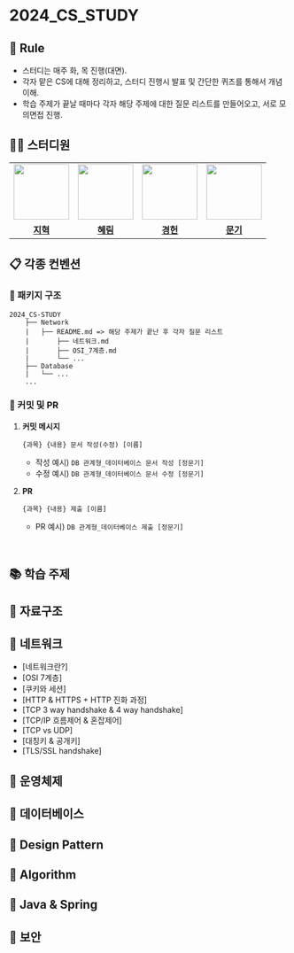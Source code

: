 # 2024_CS_STUDY

## 🌳 Rule
- 스터디는 매주 화, 목 진행(대면).
- 각자 맡은 CS에 대해 정리하고, 스터디 진행시 발표 및 간단한 퀴즈를 통해서 개념 이해.
- 학습 주제가 끝날 때마다 각자 해당 주제에 대한 질문 리스트를 만들어오고, 서로 모의면접 진행.
## 👨‍💻 스터디원

<table>
 <tr>
    <td align="center"><a href="https://github.com/hyukji"><img src="https://avatars.githubusercontent.com/hyukji" width="100px;" alt=""></a></td>
    <td align="center"><a href="https://github.com/hhh1053"><img src="https://avatars.githubusercontent.com/hhh1053" width="100px;" alt=""></a></td>
    <td align="center"><a href="https://github.com/yootal"><img src="https://avatars.githubusercontent.com/yootal" width="100px;" alt=""></a></td>
    <td align="center"><a href="https://github.com/wjdansrl7"><img src="https://avatars.githubusercontent.com/wjdansrl7" width="100px;" alt=""></a></td>
  </tr>
  <tr>
    <td align="center"><a href="https://github.com/hyukji"><b>지혁</b></a></td>
    <td align="center"><a href="https://github.com/hhh1053"><b>혜림</b></a></td>
    <td align="center"><a href="https://github.com/yootal"><b>경헌</b></a></td>
    <td align="center"><a href="https://github.com/wjdansrl7"><b>문기</b></a></td>
  </tr>
</table>

## 📋 각종 컨벤션

### 📁 패키지 구조
```
2024_CS-STUDY
    ├── Network
    |   ├── README.md => 해당 주제가 끝난 후 각자 질문 리스트
    |       ├── 네트워크.md
    |       ├── OSI_7계층.md
    |       └── ...
    ├── Database
    |   └── ...
    ...
```

### 📍 커밋 및 PR
1. **커밋 메시지**

   ```
   {과목} {내용} 문서 작성(수정) [이름]
   ```

   - 작성 예시) `DB 관계형_데이터베이스 문서 작성 [정문기]`
   - 수정 예시) `DB 관계형_데이터베이스 문서 수정 [정문기]`

2. **PR**

   ```
   {과목} {내용} 제출 [이름]
   ```

   - PR 예시) `DB 관계형_데이터베이스 제출 [정문기]`

<br>


## 📚 학습 주제

## 📌 자료구조

## 📌 네트워크
- [네트워크란?]
- [OSI 7계층]
- [쿠키와 세션]
- [HTTP & HTTPS + HTTP 진화 과정]
- [TCP 3 way handshake & 4 way handshake]
- [TCP/IP 흐름제어 & 혼잡제어]
- [TCP vs UDP]
- [대칭키 & 공개키]
- [TLS/SSL handshake]

## 📌 운영체제

## 📌 데이터베이스

## 📌 Design Pattern

## 📌 Algorithm

## 📌 Java & Spring

## 📌 보안


